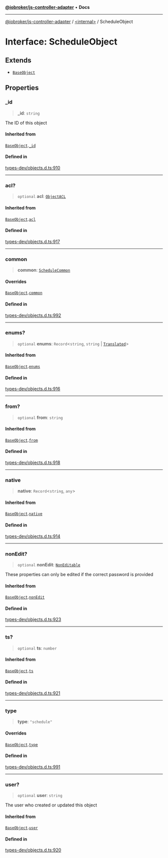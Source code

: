 [**@iobroker/js-controller-adapter**](../../README.md) • **Docs**

***

[@iobroker/js-controller-adapter](../../globals.md) / [\<internal\>](../README.md) / ScheduleObject

# Interface: ScheduleObject

## Extends

- [`BaseObject`](BaseObject.md)

## Properties

### \_id

> **\_id**: `string`

The ID of this object

#### Inherited from

[`BaseObject`](BaseObject.md).[`_id`](BaseObject.md#_id)

#### Defined in

[types-dev/objects.d.ts:910](https://github.com/ioBroker/ioBroker.js-controller/blob/b50a278725d350a15d2e89556fee6afed5154f0b/packages/types-dev/objects.d.ts#L910)

***

### acl?

> `optional` **acl**: [`ObjectACL`](ObjectACL.md)

#### Inherited from

[`BaseObject`](BaseObject.md).[`acl`](BaseObject.md#acl)

#### Defined in

[types-dev/objects.d.ts:917](https://github.com/ioBroker/ioBroker.js-controller/blob/b50a278725d350a15d2e89556fee6afed5154f0b/packages/types-dev/objects.d.ts#L917)

***

### common

> **common**: [`ScheduleCommon`](ScheduleCommon.md)

#### Overrides

[`BaseObject`](BaseObject.md).[`common`](BaseObject.md#common)

#### Defined in

[types-dev/objects.d.ts:992](https://github.com/ioBroker/ioBroker.js-controller/blob/b50a278725d350a15d2e89556fee6afed5154f0b/packages/types-dev/objects.d.ts#L992)

***

### enums?

> `optional` **enums**: `Record`\<`string`, `string` \| [`Translated`](../type-aliases/Translated.md)\>

#### Inherited from

[`BaseObject`](BaseObject.md).[`enums`](BaseObject.md#enums)

#### Defined in

[types-dev/objects.d.ts:916](https://github.com/ioBroker/ioBroker.js-controller/blob/b50a278725d350a15d2e89556fee6afed5154f0b/packages/types-dev/objects.d.ts#L916)

***

### from?

> `optional` **from**: `string`

#### Inherited from

[`BaseObject`](BaseObject.md).[`from`](BaseObject.md#from)

#### Defined in

[types-dev/objects.d.ts:918](https://github.com/ioBroker/ioBroker.js-controller/blob/b50a278725d350a15d2e89556fee6afed5154f0b/packages/types-dev/objects.d.ts#L918)

***

### native

> **native**: `Record`\<`string`, `any`\>

#### Inherited from

[`BaseObject`](BaseObject.md).[`native`](BaseObject.md#native)

#### Defined in

[types-dev/objects.d.ts:914](https://github.com/ioBroker/ioBroker.js-controller/blob/b50a278725d350a15d2e89556fee6afed5154f0b/packages/types-dev/objects.d.ts#L914)

***

### nonEdit?

> `optional` **nonEdit**: [`NonEditable`](NonEditable.md)

These properties can only be edited if the correct password is provided

#### Inherited from

[`BaseObject`](BaseObject.md).[`nonEdit`](BaseObject.md#nonedit)

#### Defined in

[types-dev/objects.d.ts:923](https://github.com/ioBroker/ioBroker.js-controller/blob/b50a278725d350a15d2e89556fee6afed5154f0b/packages/types-dev/objects.d.ts#L923)

***

### ts?

> `optional` **ts**: `number`

#### Inherited from

[`BaseObject`](BaseObject.md).[`ts`](BaseObject.md#ts)

#### Defined in

[types-dev/objects.d.ts:921](https://github.com/ioBroker/ioBroker.js-controller/blob/b50a278725d350a15d2e89556fee6afed5154f0b/packages/types-dev/objects.d.ts#L921)

***

### type

> **type**: `"schedule"`

#### Overrides

[`BaseObject`](BaseObject.md).[`type`](BaseObject.md#type)

#### Defined in

[types-dev/objects.d.ts:991](https://github.com/ioBroker/ioBroker.js-controller/blob/b50a278725d350a15d2e89556fee6afed5154f0b/packages/types-dev/objects.d.ts#L991)

***

### user?

> `optional` **user**: `string`

The user who created or updated this object

#### Inherited from

[`BaseObject`](BaseObject.md).[`user`](BaseObject.md#user)

#### Defined in

[types-dev/objects.d.ts:920](https://github.com/ioBroker/ioBroker.js-controller/blob/b50a278725d350a15d2e89556fee6afed5154f0b/packages/types-dev/objects.d.ts#L920)
